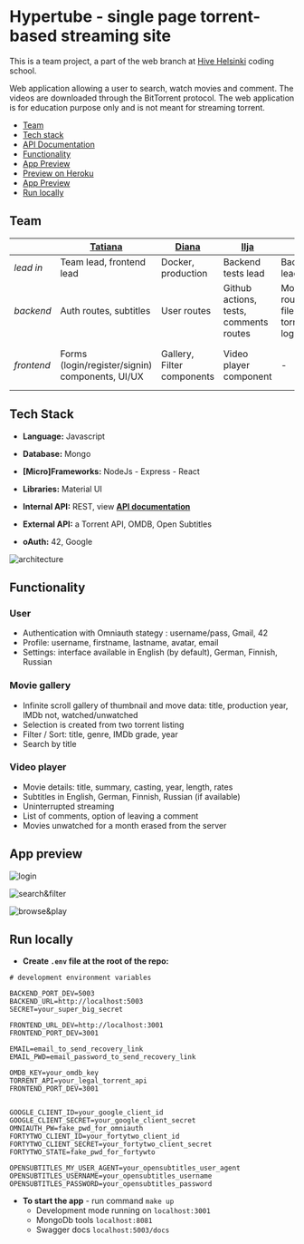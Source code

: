 # Hypertube - single page torrent-based streaming site

This is a team project, a part of the web branch at [Hive Helsinki](https://www.hive.fi/) coding school.

Web application allowing a user to search, watch movies and comment.
The videos are downloaded through the BitTorrent protocol. 
The web application is for education purpose only and is not meant for streaming torrent. 

- [Team](#team)
- [Tech stack](#tech-stack)
- [API Documentation](https://app.swaggerhub.com/apis-docs/hypertubeHive/Hypertube/1.0.0)
- [Functionality](#functionality)
- [App Preview](#app-preview)
- [Preview on Heroku](https://hypertube-demo.herokuapp.com/)
- [App Preview](#app-preview)
- [Run locally](#run-locally)

## Team

|  | [Tatiana](https://github.com/T7Q) | [Diana](https://github.com/DianaMukaliyeva) | [Ilja](https://github.com/iljaSL) | [Esa](https://github.com/ehalmkro) | [Liisa](https://github.com/lapaset) |
| --------- | --------- |--------- | --------- | --------- | --------- |
| *lead in* | Team lead, frontend lead | Docker, production | Backend tests lead | Backend lead | Frontend test lead |
| *backend* | Auth routes, subtitles | User routes | Github actions, tests, comments routes | Movie routes, filestream, torrent logic | oAuth routes |
| *frontend* | Forms (login/register/signin) components, UI/UX | Gallery, Filter components | Video player component | - | Profile components, tests, localization |

## Tech Stack

- **Language:** Javascript
- **Database:** Mongo
- **[Micro]Frameworks:** NodeJs - Express - React
- **Libraries:** Material UI

- **Internal API:** REST, view [**API documentation**](https://app.swaggerhub.com/apis-docs/hypertubeHive/Hypertube/1.0.0)
- **External API:** a Torrent API, OMDB, Open Subtitles
- **oAuth:** 42, Google


![architecture](../assets/architecture.png?raw=true)

## Functionality

### User

- Authentication with Omniauth stategy : username/pass, Gmail, 42
- Profile: username, firstname, lastname, avatar, email
- Settings: interface available in English (by default), German, Finnish, Russian

### Movie gallery

- Infinite scroll gallery of thumbnail and move data: title, production year, IMDb not, watched/unwatched
- Selection is created from two torrent listing
- Filter / Sort: title, genre, IMDb grade, year
- Search by title

### Video player

- Movie details: title, summary, casting, year, length, rates
- Subtitles in English, German, Finnish, Russian (if available)
- Uninterrupted streaming
- List of comments, option of leaving a comment
- Movies unwatched for a month erased from the server

## App preview
![login](../assets/login.gif?raw=true)

![search&filter](../assets/search_and_filter.gif?raw=true)

![browse&play](../assets/browse_and_play.gif?raw=true)

## Run locally

- **Create `.env` file at the root of the repo:**

```
# development environment variables

BACKEND_PORT_DEV=5003
BACKEND_URL=http://localhost:5003
SECRET=your_super_big_secret

FRONTEND_URL_DEV=http://localhost:3001
FRONTEND_PORT_DEV=3001

EMAIL=email_to_send_recovery_link
EMAIL_PWD=email_password_to_send_recovery_link

OMDB_KEY=your_omdb_key
TORRENT_API=your_legal_torrent_api
FRONTEND_PORT_DEV=3001


GOOGLE_CLIENT_ID=your_google_client_id
GOOGLE_CLIENT_SECRET=your_google_client_secret
OMNIAUTH_PW=fake_pwd_for_omniauth
FORTYTWO_CLIENT_ID=your_fortytwo_client_id
FORTYTWO_CLIENT_SECRET=your_fortytwo_client_secret
FORTYTWO_STATE=fake_pwd_for_fortywto

OPENSUBTITLES_MY_USER_AGENT=your_opensubtitles_user_agent
OPENSUBTITLES_USERNAME=your_opensubtitles_username
OPENSUBTITLES_PASSWORD=your_opensubtitles_password

```

- **To start the app** - run command `make up`
  - Development mode running on `localhost:3001`
  - MongoDb tools `localhost:8081`
  - Swagger docs `localhost:5003/docs`


